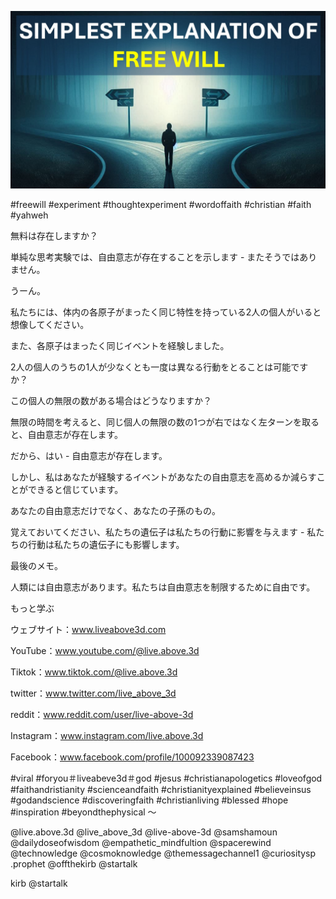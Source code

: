 ![Video cover image](../cover.jpg "cover photo")

#freewill #experiment #thoughtexperiment #wordoffaith #christian #faith #yahweh

無料は存在しますか？

単純な思考実験では、自由意志が存在することを示します - またそうではありません。

うーん。

私たちには、体内の各原子がまったく同じ特性を持っている2人の個人がいると想像してください。

また、各原子はまったく同じイベントを経験しました。

2人の個人のうちの1人が少なくとも一度は異なる行動をとることは可能ですか？

この個人の無限の数がある場合はどうなりますか？

無限の時間を考えると、同じ個人の無限の数の1つが右ではなく左ターンを取ると、自由意志が存在します。

だから、はい - 自由意志が存在します。

しかし、私はあなたが経験するイベントがあなたの自由意志を高めるか減らすことができると信じています。

あなたの自由意志だけでなく、あなたの子孫のもの。

覚えておいてください、私たちの遺伝子は私たちの行動に影響を与えます - 私たちの行動は私たちの遺伝子にも影響します。

最後のメモ。

人類には自由意志があります。私たちは自由意志を制限するために自由です。

もっと学ぶ

ウェブサイト：www.liveabove3d.com

YouTube：www.youtube.com/@live.above.3d

 Tiktok：www.tiktok.com/@live.above.3d

twitter：www.twitter.com/live_above_3d

reddit：www.reddit.com/user/live-above-3d

Instagram：www.instagram.com/live.above.3d

Facebook：www.facebook.com/profile/100092339087423

 #viral #foryou＃liveabeve3d＃god #jesus #christianapologetics #loveofgod #faithandristianity #scienceandfaith #christianityexplained #believeinsus #godandscience #discoveringfaith #christianliving #blessed #hope #inspiration #beyondthephysical  〜

@live.above.3d @live_above_3d @live-above-3d @samshamoun @dailydoseofwisdom @empathetic_mindfultion @spacerewind @technowledge @cosmoknowledge @themessagechannel1 @curiositysp .prophet @offthekirb @startalk

kirb @startalk